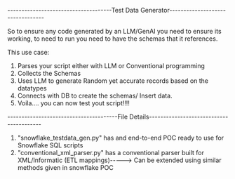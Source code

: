 -------------------------------------Test Data Generator---------------------------------


So to ensure any code generated by an LLM/GenAI you need to ensure its working, to need to run you need to have the schemas that it references.

This use case:
1. Parses your script either with LLM or Conventional programming
2. Collects the Schemas
3. Uses LLM to generate Random yet accurate records based on the datatypes
4. Connects with DB to create the schemas/ Insert data.
5. Voila.... you can now test yout script!!!!

---------------------------------------File Details----------------------------------------

1. "snowflake_testdata_gen.py" has and end-to-end POC ready to use for Snowflake SQL scripts
2. "conventional_xml_parser.py" has a conventional parser built for XML/Informatic (ETL mappings)-----> Can be extended using similar methods given in snowflake POC
